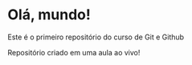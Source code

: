 # Olá, mundo!
Este é o primeiro repositório do curso de Git e Github

Repositório criado em uma aula ao vivo!
